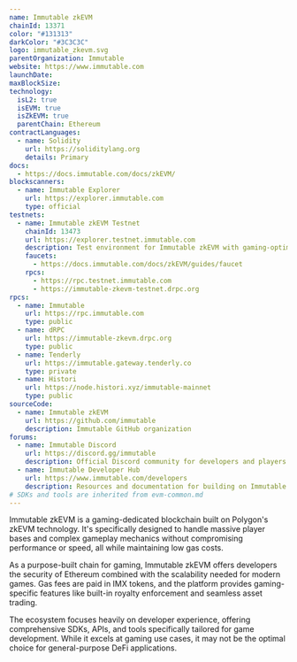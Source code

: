 ```yaml
---
name: Immutable zkEVM
chainId: 13371
color: "#131313"
darkColor: "#3C3C3C"
logo: immutable_zkevm.svg
parentOrganization: Immutable
website: https://www.immutable.com
launchDate: 
maxBlockSize: 
technology:
  isL2: true
  isEVM: true
  isZkEVM: true
  parentChain: Ethereum
contractLanguages:
  - name: Solidity
    url: https://soliditylang.org
    details: Primary
docs:
  - https://docs.immutable.com/docs/zkEVM/
blockscanners:
  - name: Immutable Explorer
    url: https://explorer.immutable.com
    type: official
testnets:
  - name: Immutable zkEVM Testnet
    chainId: 13473
    url: https://explorer.testnet.immutable.com
    description: Test environment for Immutable zkEVM with gaming-optimized features.
    faucets:
      - https://docs.immutable.com/docs/zkEVM/guides/faucet
    rpcs:
      - https://rpc.testnet.immutable.com
      - https://immutable-zkevm-testnet.drpc.org
rpcs:
  - name: Immutable
    url: https://rpc.immutable.com
    type: public
  - name: dRPC
    url: https://immutable-zkevm.drpc.org
    type: public
  - name: Tenderly
    url: https://immutable.gateway.tenderly.co
    type: private
  - name: Histori
    url: https://node.histori.xyz/immutable-mainnet
    type: public
sourceCode:
  - name: Immutable zkEVM
    url: https://github.com/immutable
    description: Immutable GitHub organization
forums:
  - name: Immutable Discord
    url: https://discord.gg/immutable
    description: Official Discord community for developers and players
  - name: Immutable Developer Hub
    url: https://www.immutable.com/developers
    description: Resources and documentation for building on Immutable
# SDKs and tools are inherited from evm-common.md
---
```


Immutable zkEVM is a gaming-dedicated blockchain built on Polygon's zkEVM technology. It's specifically designed to handle massive player bases and complex gameplay mechanics without compromising performance or speed, all while maintaining low gas costs.

As a purpose-built chain for gaming, Immutable zkEVM offers developers the security of Ethereum combined with the scalability needed for modern games. Gas fees are paid in IMX tokens, and the platform provides gaming-specific features like built-in royalty enforcement and seamless asset trading.

The ecosystem focuses heavily on developer experience, offering comprehensive SDKs, APIs, and tools specifically tailored for game development. While it excels at gaming use cases, it may not be the optimal choice for general-purpose DeFi applications.